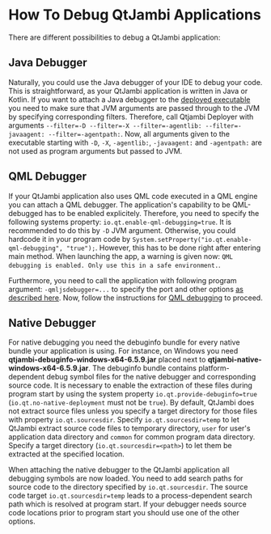 # How To Debug QtJambi Applications

There are different possibilities to debug a QtJambi application:

## Java Debugger

Naturally, you could use the Java debugger of your IDE to debug your code. This is straightforward, as your QtJambi application is written in Java or Kotlin.
If you want to attach a Java debugger to the [deployed executable](How-to-deploy-QtJambi-applications.md) you need to make sure that JVM arguments are passed through to the JVM by specifying corresponding filters.
Therefore, call Qtjambi Deployer with arguments `--filter=-D --filter=-X --filter=-agentlib: --filter=-javaagent: --filter=-agentpath:`. 
Now, all arguments given to the executable starting with `-D`, `-X`, `-agentlib:`, `-javaagent:` and `-agentpath:` are not used as program arguments but passed to JVM.

## QML Debugger

If your QtJambi application also uses QML code executed in a QML engine you can attach a QML debugger.
The application's capability to be QML-debugged has to be enabled explicitely. Therefore, you need to specify the following systems property: `io.qt.enable-qml-debugging=true`.
It is recommended to do this by `-D` JVM argument. Otherwise, you could hardcode it in your program code by `System.setProperty("io.qt.enable-qml-debugging", "true");`.
However, this has to be done right after entering main method. When launching the app, a warning is given now: `QML debugging is enabled. Only use this in a safe environment.`.

Furthermore, you need to call the application with following program argument: `-qmljsdebugger=...` to specify the port and other options [as described here](https://doc.qt.io/qt/qtquick-debugging.html#starting-applications).
Now, follow the instructions for [QML debugging](https://doc.qt.io/qt/qtquick-debugging.html#connecting-to-applications) to proceed.

## Native Debugger

For native debugging you need the debuginfo bundle for every native bundle your application is using. 
For instance, on Windows you need **qtjambi-debuginfo-windows-x64-6.5.9.jar** placed next to **qtjambi-native-windows-x64-6.5.9.jar**.
The debuginfo bundle contains platform-dependent debug symbol files for the native debugger and corresponding source code.
It is necessary to enable the extraction of these files during program start by using the system property `io.qt.provide-debuginfo=true` (`io.qt.no-native-deployment` must not be `true`).
By default, QtJambi does not extract source files unless you specify a target directory for those files with property `io.qt.sourcesdir`.
Specify `io.qt.sourcesdir=temp` to let QtJambi extract source code files to temporary directory, `user` for user's application data directory and
`common` for common program data directory. Specify a target directory (`io.qt.sourcesdir=<path>`) to let them be extracted at the specified location.

When attaching the native debugger to the QtJambi application all debugging symbols are now loaded. You need to add search paths for source code to the directory specified by `io.qt.sourcesdir`.
The source code target `io.qt.sourcesdir=temp` leads to a process-dependent search path which is resolved at program start. If your debugger needs source code locations prior to program start you should use one of the other options.
